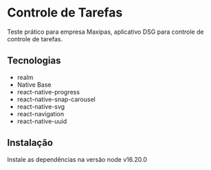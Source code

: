 # Controle de Tarefas

Teste prático para empresa Maxipas, aplicativo DSG para controle de controle de tarefas.

## Tecnologias

- realm
- Native Base
- react-native-progress
- react-native-snap-carousel
- react-native-svg
- react-navigation
- react-native-uuid

## Instalação

Instale as dependências na versão node v16.20.0
